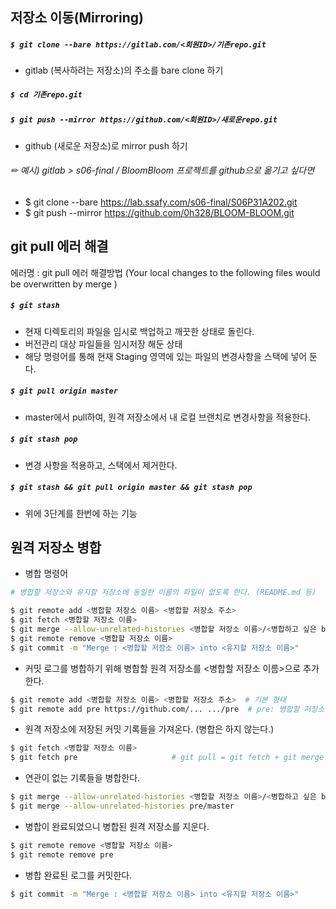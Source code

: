 ## 저장소 이동(Mirroring)

##### ``$ git clone --bare https://gitlab.com/<회원ID>/기존repo.git``

- gitlab (복사하려는 저장소)의 주소를 bare clone 하기

##### ``$ cd 기존repo.git``

##### ``$ git push --mirror https://github.com/<회원ID>/새로운repo.git``

- github (새로운 저장소)로 mirror push 하기



###### ✏ 예시) gitlab > s06-final / BloomBloom 프로젝트를 github으로 옮기고 싶다면

- $ git clone --bare https://lab.ssafy.com/s06-final/S06P31A202.git
- $ git push --mirror  https://github.com/0h328/BLOOM-BLOOM.git



## git pull 에러 해결

에러명 : git pull 에러 해결방법 (Your local changes to the following files would be overwritten by merge )

##### ``$ git stash``

- 현재 디렉토리의 파일을 임시로 백업하고 깨끗한 상태로 돌린다.
- 버전관리 대상 파일들을 임시저장 해둔 상태
- 해당 명령어를 통해 현재 Staging 영역에 있는 파일의 변경사항을 스택에 넣어 둔다.

##### `` $ git pull origin master ``

- master에서 pull하여, 원격 저장소에서 내 로컬 브랜치로 변경사항을 적용한다.

##### ``$ git stash pop``

- 변경 사항을 적용하고, 스택에서 제거한다.

##### ``$ git stash && git pull origin master && git stash pop``

- 위에 3단계를 한번에 하는 기능



## 원격 저장소 병합

* 병합 명령어

```bash
# 병합할 저장소와 유지할 저장소에 동일한 이름의 파일이 없도록 한다. (README.md 등)

$ git remote add <병합할 저장소 이름> <병합할 저장소 주소>
$ git fetch <병합할 저장소 이름>
$ git merge --allow-unrelated-histories <병합할 저장소 이름>/<병합하고 싶은 branch 이름>
$ git remote remove <병합할 저장소 이름>
$ git commit -m "Merge : <병합할 저장소 이름> into <유지할 저장소 이름>"
```



- 커밋 로그를 병합하기 위해 병합할 원격 저장소를 <병합할 저장소 이름>으로 추가한다.

```bash
$ git remote add <병합할 저장소 이름> <병합할 저장소 주소>  # 기본 형태
$ git remote add pre https://github.com/... .../pre  # pre: 병합할 저장소 예시
```



- 원격 저장소에 저장된 커밋 기록들을 가져온다. (병합은 하지 않는다.)

```bash
$ git fetch <병합할 저장소 이름>
$ git fetch pre						# git pull = git fetch + git merge
```



- 연관이 없는 기록들을 병합한다.

```bash
$ git merge --allow-unrelated-histories <병합할 저장소 이름>/<병합하고 싶은 branch 이름>
$ git merge --allow-unrelated-histories pre/master
```



- 병합이 완료되었으니 병합된 원격 저장소를 지운다.

```bash
$ git remote remove <병합할 저장소 이름>
$ git remote remove pre
```



- 병합 완료된 로그를 커밋한다.

```bash
$ git commit -m "Merge : <병합할 저장소 이름> into <유지할 저장소 이름>"
```



